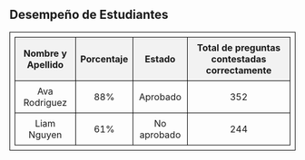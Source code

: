 <!DOCTYPE html>
<html lang="en">
<head>
  <meta charset="UTF-8">
  <meta name="viewport" content="width=device-width, initial-scale=1.0">
  <title>Tabla de Desempeño de Estudiantes</title>
  <style>
    table {
      width: 100%;
      border-collapse: collapse;
    }
    table, th, td {
      border: 1px solid black;
      text-align: center;
      padding: 8px;
    }
    th {
      background-color: #f2f2f2;
    }
  </style>
</head>
<body>

<h2>Desempeño de Estudiantes</h2>

<table>
  <thead>
    <tr>
      <th>Nombre y Apellido</th>
      <th>Porcentaje</th>
      <th>Estado</th>
      <th>Total de preguntas contestadas correctamente</th>
    </tr>
  </thead>
  <tbody>
    <tr>
      <td>Ava Rodriguez</td>
      <td>88%</td>
      <td>Aprobado</td>
      <td>352</td>
    </tr>
    <tr>
      <td>Liam Nguyen</td>
      <td>61%</td>
      <td>No aprobado</td>
      <td>244</td>
    </tr>
    <!-- Continúa con los demás estudiantes -->
    <!-- Puedes copiar y pegar las filas de datos aquí -->
  </tbody>
</table>

</body>
</html>
